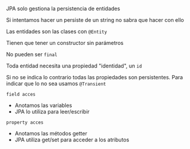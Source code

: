 JPA solo gestiona la persistencia de entidades

Si intentamos hacer un persiste de un string no sabra que hacer con ello

Las entidades son las clases con `@Entity`

Tienen que tener un constructor sin parámetros

No pueden ser `final`

Toda entidad necesita una propiedad "identidad", un `id`

Si no se indica lo contrario todas las propiedades son persistentes. Para indicar que lo no sea usamos `@Transient`

`field acces`
- Anotamos las variables
- JPA lo utiliza para leer/escribir

`property acces`
- Anotamos las métodos getter
- JPA utiliza get/set para acceder a los atributos